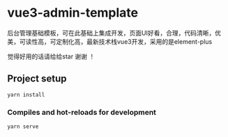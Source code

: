 # vue3-admin-template

后台管理基础模板，可在此基础上集成开发，页面UI好看，合理，代码清晰，优美，可读性高，可定制化高，最新技术栈vue3开发，采用的是element-plus

觉得好用的话请给给star  谢谢 ！

## Project setup

```
yarn install
```

### Compiles and hot-reloads for development

```
yarn serve

```

